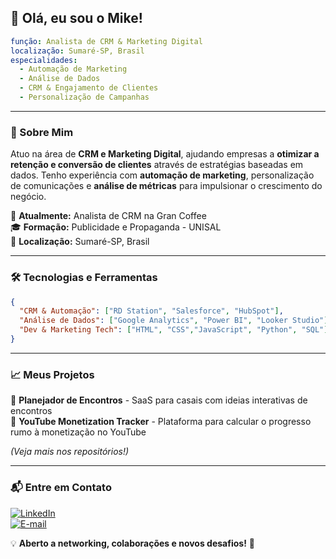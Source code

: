 ## 👋 Olá, eu sou o Mike!

```yaml
função: Analista de CRM & Marketing Digital
localização: Sumaré-SP, Brasil
especialidades:
  - Automação de Marketing
  - Análise de Dados
  - CRM & Engajamento de Clientes
  - Personalização de Campanhas
```

---

### 🚀 Sobre Mim

Atuo na área de **CRM e Marketing Digital**, ajudando empresas a **otimizar a retenção e conversão de clientes** através de estratégias baseadas em dados. Tenho experiência com **automação de marketing**, personalização de comunicações e **análise de métricas** para impulsionar o crescimento do negócio.

💼 **Atualmente:** Analista de CRM na Gran Coffee  
🎓 **Formação:** Publicidade e Propaganda - UNISAL  
📍 **Localização:** Sumaré-SP, Brasil  

---

### 🛠️ Tecnologias e Ferramentas

```json
{
  "CRM & Automação": ["RD Station", "Salesforce", "HubSpot"],
  "Análise de Dados": ["Google Analytics", "Power BI", "Looker Studio"],
  "Dev & Marketing Tech": ["HTML", "CSS","JavaScript", "Python", "SQL"]
}
```

---

### 📈 Meus Projetos

🔹 **Planejador de Encontros** - SaaS para casais com ideias interativas de encontros  
🔹 **YouTube Monetization Tracker** - Plataforma para calcular o progresso rumo à monetização no YouTube  

*(Veja mais nos repositórios!)*

---

### 📬 Entre em Contato

[![LinkedIn](https://img.shields.io/badge/LinkedIn-0077B5?style=for-the-badge&logo=linkedin&logoColor=white)](https://www.linkedin.com/in/mikepcaceres/)  
[![E-mail](https://img.shields.io/badge/Email-D14836?style=for-the-badge&logo=gmail&logoColor=white)](mailto:seuemail@gmail.com)

💡 **Aberto a networking, colaborações e novos desafios!** 🚀
